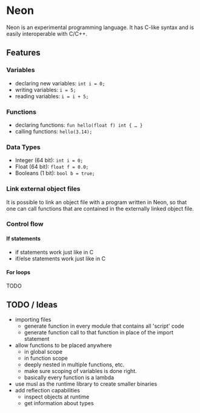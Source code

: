 # Neon

Neon is an experimental programming language.
It has C-like syntax and is easily interoperable with C/C++.

## Features

### Variables

- declaring new variables: `int i = 0;`
- writing variables: `i = 5;`
- reading variables: `i = i + 5;`

### Functions

- declaring functions: `fun hello(float f) int { … }`
- calling functions: `hello(3.14);`

### Data Types

- Integer (64 bit): `int i = 0;`
- Float (64 bit): `float f = 0.0;`
- Booleans (1 bit): `bool b = true;`

### Link external object files

It is possible to link an object file with a program written in Neon,
so that one can call functions that are contained in the externally linked object file.

### Control flow

#### If statements

- if statements work just like in C
- if/else statements work just like in C

#### For loops

TODO

## TODO / Ideas

- importing files
    - generate function in every module that contains all 'script' code
    - generate function call to that function in place of the import statement
- allow functions to be placed anywhere
    - in global scope
    - in function scope
    - deeply nested in multiple functions, etc.
    - make sure scoping of variables is done right.
    - basically every function is a lambda
- use musl as the runtime library to create smaller binaries
- add reflection capabilities
    - inspect objects at runtime
    - get information about types
